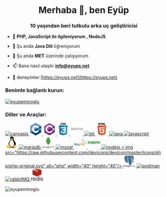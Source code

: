 <h1 align="center">Merhaba 👋, ben Eyüp</h1>
<h3 align="center">10 yaşından beri tutkulu arka uç geliştiricisi</h3>

- 👀 **PHP, JavaScript ile ilgileniyorum , NodeJS**

- 🌱 Şu anda **Java Dili** öğreniyorum

- 🔭 Şu anda **MET** üzerinde çalışıyorum

- 📫 Bana nasıl ulaşılır **info@eyups.net**

- 📄 deneyimler [https://eyups.net](https://eyups.net)

<h3 align="left">Benimle bağlantı kurun:</h3>
<p align="left">
<a href="https: //linkedin.com/in/eyupeminoglu" target="boş"><img align="center" src="https://raw.githubusercontent.com/rahuldkjain/github-profile-readme-generator/master/src/ resimler/ikonlar/Sosyal/bağlı-in-alt.svg"alt="eyupeminoglu" height="30" width="40" /></a>
</p>

<h3 align="left">Diller ve Araçlar:</h3>
<p align="left"> <a href="https://canvasjs.com" target="_blank" rel="noreferrer"> <img src="https://raw.githubusercontent.com/Hardik0307/Hardik0307 /master/assets/canvasjs-charts.svg" alt="canvasjs" width="40" height="40"/> </a> <a href="https://www.w3schools.com/cpp/" target="_blank" rel="noreferrer"> <img src="https://raw.githubusercontent.com/devicons/devicon/master/icons/cplusplus/cplusplus-original.svg" alt="cplusplus" width=" 40" height="40"/> </a> <a href="https://www.w3schools.com/cs/" target="_blank" rel="noreferrer"> <img src="https://raw.githubusercontent.com/devicons/devicon/master/icons/csharp/csharp-original.svg" alt="csharp" width="40" height="40"/> </a > <a href="https://www.w3schools.com/css/" target="_blank" rel="noreferrer"> <img src="https://raw.githubusercontent.com/devicons/devicon/master /icons/css3/css3-original-wordmark.svg" alt="css3" width="40" height="40"/> </a> <a href="https://expressjs.com" target=" _blank" rel="noreferrer"> <img src="https://raw.githubusercontent.com/devicons/devicon/master/icons/express/express-original-wordmark.svg" alt="express" width="40 "height="40"/> </a> <a href="https://git-scm.com/" target="_blank" rel="noreferrer"> <img src="https://www.vectorlogo .zone/logos/git-scm/git-scm-icon.svg" alt="git" width="40" height="40"/> </a> <a href="https://www.w3 .org/html/" target="_blank" rel="noreferrer"> <img src="https://raw.githubusercontent.com/devicons/devicon/master/icons/html5/html5-original-wordmark.svg" alt="html5" width="40" height="40"/> </a> <a href="https://www.java.com" target="_blank" rel="noreferrer"> <img src ="https://ham.githubusercontent.com/devicons/devicon/master/icons/java/java-original.svg" alt="java" width="40" height="40"/> </a> <a href="https:// geliştirici.mozilla.org/en-US/docs/Web/JavaScript" target="_blank" rel="noreferrer"> <img src="https://raw.githubusercontent.com/devicons/devicon/master/icons/ javascript/javascript-original.svg" alt="javascript" width="40" height="40"/> </a> <a href="https://www.linux.org/" target="_blank" rel="noreferrer"> <img src="https://raw.githubusercontent.com/devicons/devicon/master/icons/linux/linux-original.svg" alt="linux" width="40" height=" 40"/> </a> <a href="https://mariadb.org/" target="_blank" rel="noreferrer"> <img src="https://www.vectorlogo.zone/logos/mariadb/ mariadb-icon.svg" alt="mariadb" width="40" height="40"/> </a> <a href="https://www.mongodb.com/" target="_blank" rel= "noreferrer"> <img src="https://raw.githubusercontent.com/devicons/devicon/master/icons/mongodb/mongodb-original-wordmark.svg" alt="mongodb" width="40" height=" 40"/> </a> <a href="https://www.microsoft.com/en-us/sql-server" target="_blank" rel="noreferrer"> <img src="https:/ /www.svgrepo.com/show/303229/microsoft-sql-server-logo.svg" alt="mssql" width="40" height="40"/> </a> <a href="https://www. mysql.com/" target="_blank" rel="noreferrer"> <img src="https://raw.githubusercontent.com/devicons/devicon/master/icons/mysql/mysql-original-wordmark.svg" alt ="mysql" width="40" height="40"/> </a> <a href="https://www.nginx.com" target="_blank" rel="noreferrer"> <img src= "https://raw.githubusercontent.com/devicons/devicon/master/icons/nginx/nginx-original.svg" alt="nginx" width="40" height="40"/> </a> <a href="https://nodejs.org" target="_blank" rel="noreferrer"> <img src="https://raw.githubusercontent.com/devicons/devicon/master/icons/nodejs/nodejs-original-wordmark. svg" alt="nodejs" width="40" height="40"/> </a> <a href="https://www.php.net" target="_blank" rel="noreferrer"> < img src="https://raw.githubusercontent.com/devicons/devicon/master/icons/php/php-original.svg" alt="php" width="40" height="40"/> </a > <a href="https://www.postgresql.org" target="_blank" rel="noreferrer"> <img src="https://raw.githubusercontent.com/devicons/devicon/master/icons/postgresql/postgresql-original-wordmark.svg" alt="postgresql" width="40" height="40"/> </a> <a href="https:// postman.com" target="_blank" rel="noreferrer"> <img src="https://www.vectorlogo.zone/logos/getpostman/getpostman-icon.svg" alt="postman" width="40" height="40"/> </a> <a href="https://www.rabbitmq.com" target="_blank" rel="noreferrer"> <img src="https://www.vectorlogo. zone/logos/rabbitmq/rabbitmq-icon.svg" alt="rabbitMQ" width="40" height="40"/> </a> <a href="https://redis.io"target="_blank" rel="noreferrer"> <img src="https://raw.githubusercontent.com/devicons/devicon/master/icons/redis/redis-original-wordmark.svg" alt="redis" genişlik ="40" height="40"/> </a> </p>

<p> <img align="center" src="https://github-readme-stats.vercel.app/api?username=eyupeminoglu&show_icons=true&theme=dark&locale=en" alt="eyupeminoglu" /></ p>
